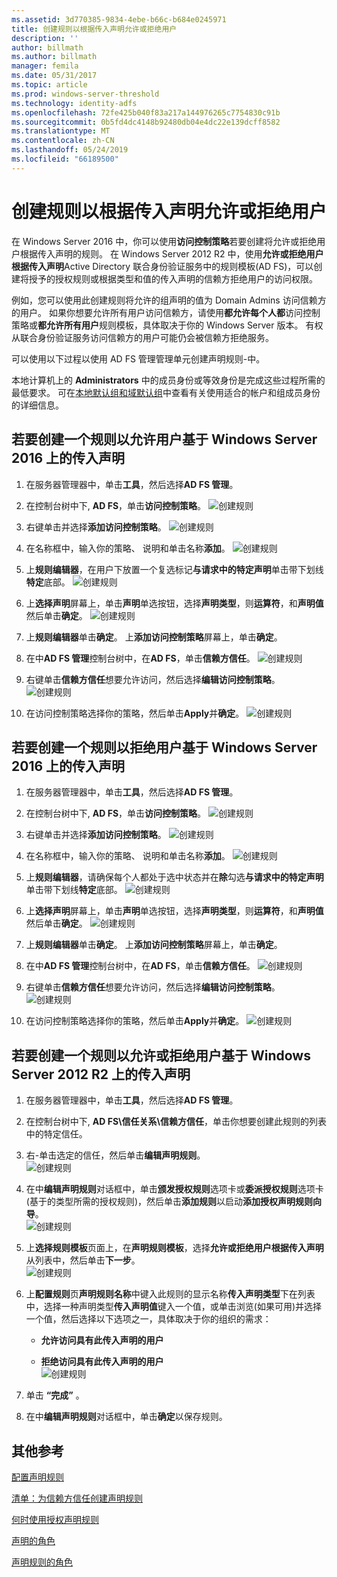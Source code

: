 ```yaml
---
ms.assetid: 3d770385-9834-4ebe-b66c-b684e0245971
title: 创建规则以根据传入声明允许或拒绝用户
description: ''
author: billmath
ms.author: billmath
manager: femila
ms.date: 05/31/2017
ms.topic: article
ms.prod: windows-server-threshold
ms.technology: identity-adfs
ms.openlocfilehash: 72fe425b040f83a217a144976265c7754830c91b
ms.sourcegitcommit: 0b5fd4dc4148b92480db04e4dc22e139dcff8582
ms.translationtype: MT
ms.contentlocale: zh-CN
ms.lasthandoff: 05/24/2019
ms.locfileid: "66189500"
---
```

# <a name="create-a-rule-to-permit-or-deny-users-based-on-an-incoming-claim"></a>创建规则以根据传入声明允许或拒绝用户 


在 Windows Server 2016 中，你可以使用**访问控制策略**若要创建将允许或拒绝用户根据传入声明的规则。  在 Windows Server 2012 R2 中，使用**允许或拒绝用户根据传入声明**Active Directory 联合身份验证服务中的规则模板\(AD FS\)，可以创建将授予的授权规则或根据类型和值的传入声明的信赖方拒绝用户的访问权限。 

例如，您可以使用此创建规则将允许的组声明的值为 Domain Admins 访问信赖方的用户。 如果你想要允许所有用户访问信赖方，请使用**都允许每个人都**访问控制策略或**都允许所有用户**规则模板，具体取决于你的 Windows Server 版本。 有权从联合身份验证服务访问信赖方的用户可能仍会被信赖方拒绝服务。  
  
可以使用以下过程以使用 AD FS 管理管理单元创建声明规则\-中。  
  
本地计算机上的 **Administrators** 中的成员身份或等效身份是完成这些过程所需的最低要求。  可在[本地默认组和域默认组](https://go.microsoft.com/fwlink/?LinkId=83477)中查看有关使用适合的帐户和组成员身份的详细信息。  

## <a name="to-create-a-rule-to-permit-users-based-on-an-incoming-claim-on-windows-server-2016"></a>若要创建一个规则以允许用户基于 Windows Server 2016 上的传入声明
 
1.  在服务器管理器中，单击**工具**，然后选择**AD FS 管理**。  
  
2.  在控制台树中下, **AD FS**，单击**访问控制策略**。 
![创建规则](media/Create-a-Rule-to-Permit-or-Deny-Users-Based-on-an-Incoming-Claim/permitdeny3.PNG)

3. 右键单击并选择**添加访问控制策略**。
![创建规则](media/Create-a-Rule-to-Permit-or-Deny-Users-Based-on-an-Incoming-Claim/permitdeny4.PNG)

4. 在名称框中，输入你的策略、 说明和单击名称**添加**。
![创建规则](media/Create-a-Rule-to-Permit-or-Deny-Users-Based-on-an-Incoming-Claim/permitdeny5.PNG)

5. 上**规则编辑器**，在用户下放置一个复选标记**与请求中的特定声明**单击带下划线**特定**底部。
![创建规则](media/Create-a-Rule-to-Permit-or-Deny-Users-Based-on-an-Incoming-Claim/permitdeny6.PNG)

6. 上**选择声明**屏幕上，单击**声明**单选按钮，选择**声明类型**，则**运算符**，和**声明值**然后单击**确定**。
![创建规则](media/Create-a-Rule-to-Permit-or-Deny-Users-Based-on-an-Incoming-Claim/permitdeny7.PNG)

7.  上**规则编辑器**单击**确定**。  上**添加访问控制策略**屏幕上，单击**确定**。

8. 在中**AD FS 管理**控制台树中，在**AD FS**，单击**信赖方信任**。 
![创建规则](media/Create-a-Rule-to-Pass-Through-or-Filter-an-Incoming-Claim/claimrule9.PNG)

9.  右键单击**信赖方信任**想要允许访问，然后选择**编辑访问控制策略**。  
![创建规则](media/Create-a-Rule-to-Permit-All-Users/permitall2.PNG)

10. 在访问控制策略选择你的策略，然后单击**Apply**并**确定**。
![创建规则](media/Create-a-Rule-to-Permit-or-Deny-Users-Based-on-an-Incoming-Claim/permitdeny8.PNG)

## <a name="to-create-a-rule-to-deny-users-based-on-an-incoming-claim-on-windows-server-2016"></a>若要创建一个规则以拒绝用户基于 Windows Server 2016 上的传入声明
 
1.  在服务器管理器中，单击**工具**，然后选择**AD FS 管理**。  
  
2.  在控制台树中下, **AD FS**，单击**访问控制策略**。 
![创建规则](media/Create-a-Rule-to-Permit-or-Deny-Users-Based-on-an-Incoming-Claim/permitdeny3.PNG)

3. 右键单击并选择**添加访问控制策略**。
![创建规则](media/Create-a-Rule-to-Permit-or-Deny-Users-Based-on-an-Incoming-Claim/permitdeny4.PNG)

4. 在名称框中，输入你的策略、 说明和单击名称**添加**。
![创建规则](media/Create-a-Rule-to-Permit-or-Deny-Users-Based-on-an-Incoming-Claim/permitdeny9.PNG)

5. 上**规则编辑器**，请确保每个人都处于选中状态并在**除**勾选**与请求中的特定声明**单击带下划线**特定**底部。
![创建规则](media/Create-a-Rule-to-Permit-or-Deny-Users-Based-on-an-Incoming-Claim/permitdeny10.PNG)

6. 上**选择声明**屏幕上，单击**声明**单选按钮，选择**声明类型**，则**运算符**，和**声明值**然后单击**确定**。
![创建规则](media/Create-a-Rule-to-Permit-or-Deny-Users-Based-on-an-Incoming-Claim/permitdeny11.PNG)

7.  上**规则编辑器**单击**确定**。  上**添加访问控制策略**屏幕上，单击**确定**。

8. 在中**AD FS 管理**控制台树中，在**AD FS**，单击**信赖方信任**。 
![创建规则](media/Create-a-Rule-to-Pass-Through-or-Filter-an-Incoming-Claim/claimrule9.PNG)

9.  右键单击**信赖方信任**想要允许访问，然后选择**编辑访问控制策略**。  
![创建规则](media/Create-a-Rule-to-Permit-All-Users/permitall2.PNG)

10. 在访问控制策略选择你的策略，然后单击**Apply**并**确定**。
![创建规则](media/Create-a-Rule-to-Permit-or-Deny-Users-Based-on-an-Incoming-Claim/permitdeny12.PNG)

  
## <a name="to-create-a-rule-to-permit-or-deny-users-based-on-an-incoming-claim-on-windows-server-2012-r2"></a>若要创建一个规则以允许或拒绝用户基于 Windows Server 2012 R2 上的传入声明
  
1.  在服务器管理器中，单击**工具**，然后选择**AD FS 管理**。    
  
2.  在控制台树中下, **AD FS\\信任关系\\信赖方信任**，单击你想要创建此规则的列表中的特定信任。  
  
3.  右\-单击选定的信任，然后单击**编辑声明规则**。  
![创建规则](media/Create-a-Rule-to-Pass-Through-or-Filter-an-Incoming-Claim/claimrule6.PNG)   

4.  在中**编辑声明规则**对话框中，单击**颁发授权规则**选项卡或**委派授权规则**选项卡\(基于的类型所需的授权规则\)，然后单击**添加规则**以启动**添加授权声明规则向导**。  
![创建规则](media/Create-a-Rule-to-Permit-All-Users/permitall5.PNG)

5.  上**选择规则模板**页面上，在**声明规则模板**，选择**允许或拒绝用户根据传入声明**从列表中，然后单击**下一步**。  
![创建规则](media/Create-a-Rule-to-Permit-or-Deny-Users-Based-on-an-Incoming-Claim/permitdeny1.PNG)

6.  上**配置规则**页**声明规则名称**中键入此规则的显示名称**传入声明类型**下在列表中，选择一种声明类型**传入声明值**键入一个值，或单击浏览\(如果可用\)并选择一个值，然后选择以下选项之一，具体取决于你的组织的需求：  
  
    -   **允许访问具有此传入声明的用户**  
  
    -   **拒绝访问具有此传入声明的用户**  
![创建规则](media/Create-a-Rule-to-Permit-or-Deny-Users-Based-on-an-Incoming-Claim/permitdeny2.PNG)  
7.  单击 **“完成”** 。  
  
8.  在中**编辑声明规则**对话框中，单击**确定**以保存规则。  

## <a name="additional-references"></a>其他参考 
[配置声明规则](Configure-Claim-Rules.md)  
 
[清单：为信赖方信任创建声明规则](https://technet.microsoft.com/library/ee913578.aspx)  
  
[何时使用授权声明规则](../../ad-fs/technical-reference/When-to-Use-an-Authorization-Claim-Rule.md)  

[声明的角色](../../ad-fs/technical-reference/The-Role-of-Claims.md)  
  
[声明规则的角色](../../ad-fs/technical-reference/The-Role-of-Claim-Rules.md)  

